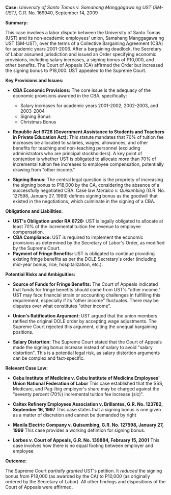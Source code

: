 **Case:** *University of Santo Tomas v. Samahang Manggagawa ng UST (SM-UST)*, G.R. No. 169940, September 14, 2009

**Summary:**

This case involves a labor dispute between the University of Santo Tomas (UST) and its non-academic employees' union, Samahang Manggagawa ng UST (SM-UST), over the terms of a Collective Bargaining Agreement (CBA) for academic years 2001-2006.  After a bargaining deadlock, the Secretary of Labor assumed jurisdiction and issued an Order specifying economic provisions, including salary increases, a signing bonus of P10,000, and other benefits. The Court of Appeals (CA) affirmed the Order but increased the signing bonus to P18,000. UST appealed to the Supreme Court.

**Key Provisions and Issues:**

*   **CBA Economic Provisions:** The core issue is the adequacy of the economic provisions awarded in the CBA, specifically:
    *   Salary increases for academic years 2001-2002, 2002-2003, and 2003-2004
    *   Signing Bonus
    *   Christmas Bonus

*   **Republic Act 6728 (Government Assistance to Students and Teachers in Private Education Act):** This statute mandates that 70% of tuition fee increases be allocated to salaries, wages, allowances, and other benefits for teaching and non-teaching personnel (excluding administrators who are principal stockholders).  A key point of contention is whether UST is obligated to allocate *more* than 70% of incremental tuition fee increases to employee compensation, potentially drawing from "other income."

*   **Signing Bonus:**  The central legal question is the propriety of increasing the signing bonus to P18,000 by the CA, considering the absence of a successfully negotiated CBA. Case law *Meralco v. Quisumbing* (G.R. No. 127598, January 27, 1999) defines signing bonus as the goodwill that existed in the negotiations, which culminate in the signing of a CBA.

**Obligations and Liabilities:**

*   **UST's Obligation under RA 6728:** UST is legally obligated to allocate at least 70% of the incremental tuition fee revenue to employee compensation.
*   **CBA Compliance:** UST is required to implement the economic provisions as determined by the Secretary of Labor's Order, as modified by the Supreme Court.
*   **Payment of Fringe Benefits:** UST is obligated to continue providing existing fringe benefits as per the DOLE Secretary's order (including mid-year bonus, rice, hospitalization, etc.).

**Potential Risks and Ambiguities:**

*   **Source of Funds for Fringe Benefits:**  The Court of Appeals indicated that funds for fringe benefits should come from UST's "other income." UST may face financial strain or accounting challenges in fulfilling this requirement, especially if its "other income" fluctuates. There may be disputes over what constitutes "other income".

*   **Union's Ratification Argument:**  UST argued that the union members ratified the original DOLE order by accepting wage adjustments. The Supreme Court rejected this argument, citing the unequal bargaining positions.

*   **Salary Distortion:** The Supreme Court stated that the Court of Appeals made the signing bonus increase instead of salary to avoid "salary distortion". This is a potential legal risk, as salary distortion arguments can be complex and fact-specific.

**Relevant Case Law:**

*   **Cebu Institute of Medicine v. Cebu Institute of Medicine Employees' Union National Federation of Labor** This case established that the SSS, Medicare, and Pag-Ibig employer's share may be charged against the "seventy percent (70%) incremental tuition fee increase (sic)".

*   **Caltex Refinery Employees Association v. Brillantes, G.R. No. 123782, September 16, 1997** This case states that a signing bonus is one given as a matter of discretion and cannot be demanded by right

*   **Manila Electric Company v. Quisumbing, G.R. No. 127598, January 27, 1999** This case provides a working defintion for signing bonus.

*   **Lorbes v. Court of Appeals, G.R. No. 139884, February 15, 2001** This case involves how there is no equal footing between employer and employee

**Outcome:**

The Supreme Court *partially granted* UST's petition.  It *reduced* the signing bonus from P18,000 (as awarded by the CA) to P10,000 (as originally ordered by the Secretary of Labor). All other findings and dispositions of the Court of Appeals were affirmed.
